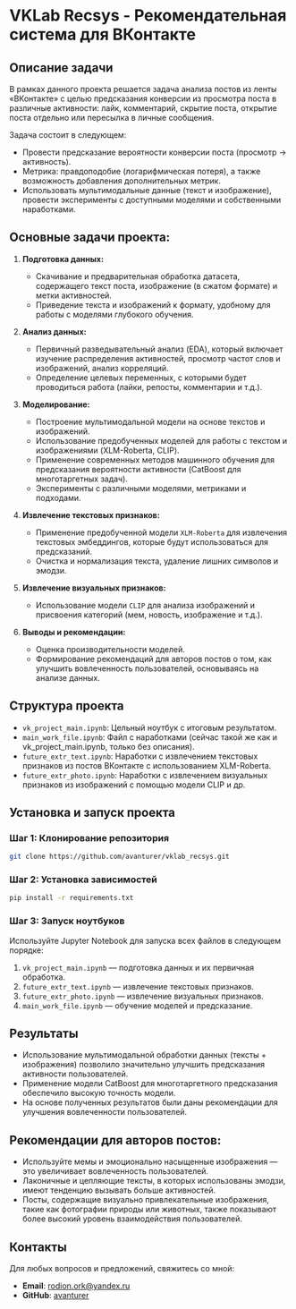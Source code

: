 # VKLab Recsys - Рекомендательная система для ВКонтакте

## Описание задачи

В рамках данного проекта решается задача анализа постов из ленты «ВКонтакте» с целью предсказания конверсии из просмотра поста в различные активности: лайк, комментарий, скрытие поста, открытие поста отдельно или пересылка в личные сообщения.

Задача состоит в следующем:
- Провести предсказание вероятности конверсии поста (просмотр -> активность).
- Метрика: правдоподобие (логарифмическая потеря), а также возможность добавления дополнительных метрик.
- Использовать мультимодальные данные (текст и изображение), провести эксперименты с доступными моделями и собственными наработками.

## Основные задачи проекта:

1. **Подготовка данных:**
   - Скачивание и предварительная обработка датасета, содержащего текст поста, изображение (в сжатом формате) и метки активностей.
   - Приведение текста и изображений к формату, удобному для работы с моделями глубокого обучения.

2. **Анализ данных:**
   - Первичный разведывательный анализ (EDA), который включает изучение распределения активностей, просмотр частот слов и изображений, анализ корреляций.
   - Определение целевых переменных, с которыми будет проводиться работа (лайки, репосты, комментарии и т.д.).

3. **Моделирование:**
   - Построение мультимодальной модели на основе текстов и изображений.
   - Использование предобученных моделей для работы с текстом и изображениями (XLM-Roberta, CLIP).
   - Применение современных методов машинного обучения для предсказания вероятности активности (CatBoost для многотаргетных задач).
   - Эксперименты с различными моделями, метриками и подходами.

4. **Извлечение текстовых признаков:**
   - Применение предобученной модели `XLM-Roberta` для извлечения текстовых эмбеддингов, которые будут использоваться для предсказаний.
   - Очистка и нормализация текста, удаление лишних символов и эмодзи.

5. **Извлечение визуальных признаков:**
   - Использование модели `CLIP` для анализа изображений и присвоения категорий (мем, новость, изображение и т.д.).

6. **Выводы и рекомендации:**
   - Оценка производительности моделей.
   - Формирование рекомендаций для авторов постов о том, как улучшить вовлеченность пользователей, основываясь на анализе данных.

## Структура проекта

- `vk_project_main.ipynb`: Цельный ноутбук с итоговым результатом.
- `main_work_file.ipynb`: Файл с наработками (сейчас такой же как и vk_project_main.ipynb, только без описания).
- `future_extr_text.ipynb`: Наработки с извлечением текстовых признаков из постов ВКонтакте с использованием XLM-Roberta.
- `future_extr_photo.ipynb`: Наработки с извлечением визуальных признаков из изображений с помощью модели CLIP и др.

## Установка и запуск проекта

### Шаг 1: Клонирование репозитория
```bash
git clone https://github.com/avanturer/vklab_recsys.git
```

### Шаг 2: Установка зависимостей
```bash
pip install -r requirements.txt
```

### Шаг 3: Запуск ноутбуков

Используйте Jupyter Notebook для запуска всех файлов в следующем порядке:
1. `vk_project_main.ipynb` — подготовка данных и их первичная обработка.
2. `future_extr_text.ipynb` — извлечение текстовых признаков.
3. `future_extr_photo.ipynb` — извлечение визуальных признаков.
4. `main_work_file.ipynb` — обучение моделей и предсказание.

## Результаты

- Использование мультимодальной обработки данных (тексты + изображения) позволило значительно улучшить предсказания активности пользователей.
- Применение модели CatBoost для многотаргетного предсказания обеспечило высокую точность модели.
- На основе полученных результатов были даны рекомендации для улучшения вовлеченности пользователей.

## Рекомендации для авторов постов:
- Используйте мемы и эмоционально насыщенные изображения — это увеличивает вовлеченность пользователей.
- Лаконичные и цепляющие тексты, в которых использованы эмодзи, имеют тенденцию вызывать больше активностей.
- Посты, содержащие визуально привлекательные изображения, такие как фотографии природы или животных, также показывают более высокий уровень взаимодействия пользователей.

## Контакты
Для любых вопросов и предложений, свяжитесь со мной:

- **Email**: rodion.ork@yandex.ru
- **GitHub**: [avanturer](https://github.com/avanturer)
